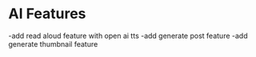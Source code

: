 # AI Features

-add read aloud feature with open ai tts
-add generate post feature
-add generate thumbnail feature

```



```